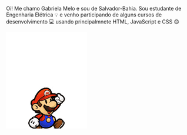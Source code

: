 Oi! Me chamo Gabriela Melo e sou de Salvador-Bahia. Sou estudante de Engenharia Elétrica 💡 e venho participando de alguns cursos de desenvolvimento 💻 usando principalmnete HTML, JavaScript e CSS 😊

![](super_mario.gif)


<!--
**gabiRmelo/gabiRmelo** is a ✨ _special_ ✨ repository because its `README.md` (this file) appears on your GitHub profile.


